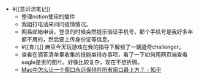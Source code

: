- #[[意识流笔记]]
    - 整理notion使用的插件
    - 我姐打电话来问问疫情情况。
    - 网易邮箱申诉，登录的时候突然提示验证手机号，那个手机号是我好多年都不用的，然后要上传身份证等信息。
    - #[[育儿]] 麻豆今天玩游戏在我的指导下解锁了一辆道奇challenger。
    - 查看在滴答清单里收集的技能类待办事项，看了一下如何用网页端查看eagle是里的图片。好像比较复杂，现在不想折腾。
    - [Mac中怎么让一个窗口永远保持在所有窗口最上方？ - 知乎](https://www.zhihu.com/question/369340415)
